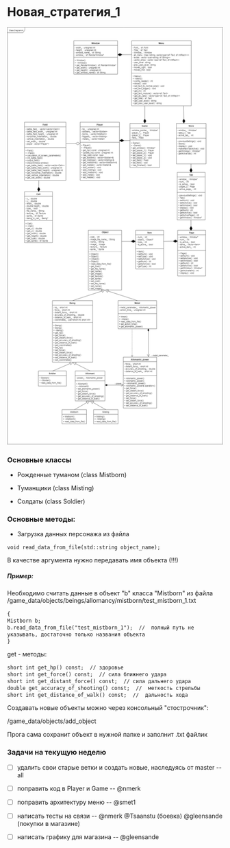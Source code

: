 # Новая_стратегия_1

![UML](uml.png)

### Основные классы


* Рожденные туманом (class Mistborn)

* Туманщики (class Misting)

* Солдаты (class Soldier)


### Основные методы:

* Загрузка данных персонажа из файла

```
void read_data_from_file(std::string object_name);
```

В качестве аргумента нужно передавать имя объекта (!!!)

##### Пример:

Необходимо считать данные в объект "b" класса "Mistborn" из
файла /game_data/objects/beings/allomancy/mistborn/test_mistborn_1.txt

```
{
Mistborn b;
b.read_data_from_file("test_mistborn_1");  //  полный путь не указывать, достаточно только названия объекта
}
```

get - методы:
```
short int get_hp() const;  // здоровье
short int get_force() const;  // сила ближнего удара
short int get_distant_force() const;  // сила дальнего удара
double get_accuracy_of_shooting() const;  //  меткость стрельбы
short int get_distance_of_walk() const;  //  дальность хода
```

Создавать новые объекты можно через консольный "стострочник":

/game_data/objects/add_object

Прога сама сохранит объект в нужной папке и заполнит .txt файлик

### Задачи на текущую неделю

- [ ] удалить свои старые ветки и создать новые, наследуясь от master -- all
- [ ] поправить код в Player и Game -- @nmerk
- [ ] поправить архитектуру меню -- @smet1
- [ ] написать тесты на связи -- @nmerk @Tsaanstu (боевка) @gleensande (покупки в магазине)
- [ ] написать графику для магазина -- @gleensande 

